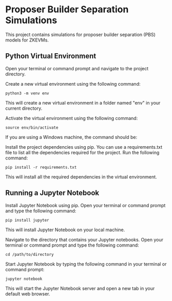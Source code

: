 # Proposer Builder Separation Simulations
This project contains simulations for proposer builder separation (PBS) models for ZKEVMs.

## Python Virtual Environment 
Open your terminal or command prompt and navigate to the project directory.

Create a new virtual environment using the following command:

`python3 -m venv env`

This will create a new virtual environment in a folder named "env" in your current directory.

Activate the virtual environment using the following command:

`source env/bin/activate`

If you are using a Windows machine, the command should be:

Install the project dependencies using pip. You can use a requirements.txt file to list all the dependencies required for the project. Run the following command:

`pip install -r requirements.txt`

This will install all the required dependencies in the virtual environment.

## Running a Jupyter Notebook

Install Jupyter Notebook using pip. Open your terminal or command prompt and type the following command:

`pip install jupyter`

This will install Jupyter Notebook on your local machine.

Navigate to the directory that contains your Jupyter notebooks. Open your terminal or command prompt and type the following command:

`cd /path/to/directory`

Start Jupyter Notebook by typing the following command in your terminal or command prompt:

`jupyter notebook`

This will start the Jupyter Notebook server and open a new tab in your default web browser.